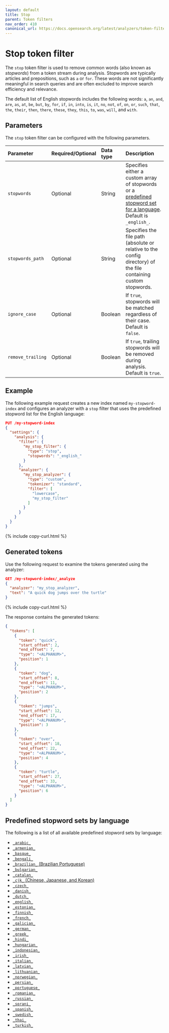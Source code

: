 ```yaml
---
layout: default
title: Stop
parent: Token filters
nav_order: 410
canonical_url: https://docs.opensearch.org/latest/analyzers/token-filters/stop/
---
```


# Stop token filter

The `stop` token filter is used to remove common words (also known as _stopwords_) from a token stream during analysis. Stopwords are typically articles and prepositions, such as `a` or `for`. These words are not significantly meaningful in search queries and are often excluded to improve search efficiency and relevance. 

The default list of English stopwords includes the following words: `a`, `an`, `and`, `are`, `as`, `at`, `be`, `but`, `by`, `for`, `if`, `in`, `into`, `is`, `it`, `no`, `not`, `of`, `on`, `or`, `such`, `that`, `the`, `their`, `then`, `there`, `these`, `they`, `this`, `to`, `was`, `will`, and `with`. 

## Parameters

The `stop` token filter can be configured with the following parameters.

Parameter | Required/Optional | Data type | Description
:--- | :--- | :--- | :--- 
`stopwords` | Optional | String | Specifies either a custom array of stopwords or a [predefined stopword set for a language](#predefined-stopword-sets-by-language). Default is `_english_`.
`stopwords_path` | Optional | String | Specifies the file path (absolute or relative to the config directory) of the file containing custom stopwords.
`ignore_case` | Optional | Boolean | If `true`, stopwords will be matched regardless of their case. Default is `false`.
`remove_trailing` | Optional | Boolean | If `true`, trailing stopwords will be removed during analysis. Default is `true`.

## Example

The following example request creates a new index named `my-stopword-index` and configures an analyzer with a `stop` filter that uses the predefined stopword list for the English language:

```json
PUT /my-stopword-index
{
  "settings": {
    "analysis": {
      "filter": {
        "my_stop_filter": {
          "type": "stop",
          "stopwords": "_english_"
        }
      },
      "analyzer": {
        "my_stop_analyzer": {
          "type": "custom",
          "tokenizer": "standard",
          "filter": [
            "lowercase",
            "my_stop_filter"
          ]
        }
      }
    }
  }
}
```
{% include copy-curl.html %}

## Generated tokens

Use the following request to examine the tokens generated using the analyzer:

```json
GET /my-stopword-index/_analyze
{
  "analyzer": "my_stop_analyzer",
  "text": "A quick dog jumps over the turtle"
}
```
{% include copy-curl.html %}

The response contains the generated tokens:

```json
{
  "tokens": [
    {
      "token": "quick",
      "start_offset": 2,
      "end_offset": 7,
      "type": "<ALPHANUM>",
      "position": 1
    },
    {
      "token": "dog",
      "start_offset": 8,
      "end_offset": 11,
      "type": "<ALPHANUM>",
      "position": 2
    },
    {
      "token": "jumps",
      "start_offset": 12,
      "end_offset": 17,
      "type": "<ALPHANUM>",
      "position": 3
    },
    {
      "token": "over",
      "start_offset": 18,
      "end_offset": 22,
      "type": "<ALPHANUM>",
      "position": 4
    },
    {
      "token": "turtle",
      "start_offset": 27,
      "end_offset": 33,
      "type": "<ALPHANUM>",
      "position": 6
    }
  ]
}
```

## Predefined stopword sets by language

The following is a list of all available predefined stopword sets by language:

- [`_arabic_`](https://github.com/apache/lucene/blob/main/lucene/analysis/common/src/resources/org/apache/lucene/analysis/ar/stopwords.txt)
- [`_armenian_`](https://github.com/apache/lucene/blob/main/lucene/analysis/common/src/resources/org/apache/lucene/analysis/hy/stopwords.txt)
- [`_basque_`](https://github.com/apache/lucene/blob/main/lucene/analysis/common/src/resources/org/apache/lucene/analysis/eu/stopwords.txt)
- [`_bengali_`](https://github.com/apache/lucene/blob/main/lucene/analysis/common/src/resources/org/apache/lucene/analysis/bn/stopwords.txt)
- [`_brazilian_` (Brazilian Portuguese)](https://github.com/apache/lucene/blob/main/lucene/analysis/common/src/resources/org/apache/lucene/analysis/br/stopwords.txt) 
- [`_bulgarian_`](https://github.com/apache/lucene/blob/main/lucene/analysis/common/src/resources/org/apache/lucene/analysis/bg/stopwords.txt)
- [`_catalan_`](https://github.com/apache/lucene/blob/main/lucene/analysis/common/src/resources/org/apache/lucene/analysis/ca/stopwords.txt)
- [`_cjk_` (Chinese, Japanese, and Korean)](https://github.com/apache/lucene/blob/main/lucene/analysis/common/src/resources/org/apache/lucene/analysis/cjk/stopwords.txt)
- [`_czech_`](https://github.com/apache/lucene/blob/main/lucene/analysis/common/src/resources/org/apache/lucene/analysis/cz/stopwords.txt)
- [`_danish_`](https://github.com/apache/lucene/blob/main/lucene/analysis/common/src/resources/org/apache/lucene/analysis/snowball/danish_stop.txt)
- [`_dutch_`](https://github.com/apache/lucene/blob/main/lucene/analysis/common/src/resources/org/apache/lucene/analysis/snowball/dutch_stop.txt)
- [`_english_`](https://github.com/apache/lucene/blob/main/lucene/analysis/common/src/java/org/apache/lucene/analysis/en/EnglishAnalyzer.java#L48)
- [`_estonian_`](https://github.com/apache/lucene/blob/main/lucene/analysis/common/src/resources/org/apache/lucene/analysis/et/stopwords.txt)
- [`_finnish_`](https://github.com/apache/lucene/blob/main/lucene/analysis/common/src/resources/org/apache/lucene/analysis/snowball/finnish_stop.txt)
- [`_french_`](https://github.com/apache/lucene/blob/main/lucene/analysis/common/src/resources/org/apache/lucene/analysis/snowball/french_stop.txt)
- [`_galician_`](https://github.com/apache/lucene/blob/main/lucene/analysis/common/src/resources/org/apache/lucene/analysis/gl/stopwords.txt)
- [`_german_`](https://github.com/apache/lucene/blob/main/lucene/analysis/common/src/resources/org/apache/lucene/analysis/snowball/german_stop.txt)
- [`_greek_`](https://github.com/apache/lucene/blob/main/lucene/analysis/common/src/resources/org/apache/lucene/analysis/el/stopwords.txt)
- [`_hindi_`](https://github.com/apache/lucene/blob/main/lucene/analysis/common/src/resources/org/apache/lucene/analysis/hi/stopwords.txt)
- [`_hungarian_`](https://github.com/apache/lucene/blob/main/lucene/analysis/common/src/resources/org/apache/lucene/analysis/snowball/hungarian_stop.txt)
- [`_indonesian_`](https://github.com/apache/lucene/blob/main/lucene/analysis/common/src/resources/org/apache/lucene/analysis/id/stopwords.txt)
- [`_irish_`](https://github.com/apache/lucene/blob/main/lucene/analysis/common/src/resources/org/apache/lucene/analysis/snowball/irish_stop.txt)
- [`_italian_`](https://github.com/apache/lucene/blob/main/lucene/analysis/common/src/resources/org/apache/lucene/analysis/snowball/italian_stop.txt)
- [`_latvian_`](https://github.com/apache/lucene/blob/main/lucene/analysis/common/src/resources/org/apache/lucene/analysis/lv/stopwords.txt)
- [`_lithuanian_`](https://github.com/apache/lucene/blob/main/lucene/analysis/common/src/resources/org/apache/lucene/analysis/lt/stopwords.txt)
- [`_norwegian_`](https://github.com/apache/lucene/blob/main/lucene/analysis/common/src/resources/org/apache/lucene/analysis/snowball/norwegian_stop.txt)
- [`_persian_`](https://github.com/apache/lucene/blob/main/lucene/analysis/common/src/resources/org/apache/lucene/analysis/fa/stopwords.txt)
- [`_portuguese_`](https://github.com/apache/lucene/blob/main/lucene/analysis/common/src/resources/org/apache/lucene/analysis/snowball/portuguese_stop.txt)
- [`_romanian_`](https://github.com/apache/lucene/blob/main/lucene/analysis/common/src/resources/org/apache/lucene/analysis/ro/stopwords.txt)
- [`_russian_`](https://github.com/apache/lucene/blob/main/lucene/analysis/common/src/resources/org/apache/lucene/analysis/snowball/russian_stop.txt)
- [`_sorani_`](https://github.com/apache/lucene/blob/main/lucene/analysis/common/src/resources/org/apache/lucene/analysis/ckb/stopwords.txt)
- [`_spanish_`](https://github.com/apache/lucene/blob/main/lucene/analysis/common/src/resources/org/apache/lucene/analysis/snowball/spanish_stop.txt)
- [`_swedish_`](https://github.com/apache/lucene/blob/main/lucene/analysis/common/src/resources/org/apache/lucene/analysis/snowball/swedish_stop.txt)
- [`_thai_`](https://github.com/apache/lucene/blob/main/lucene/analysis/common/src/resources/org/apache/lucene/analysis/th/stopwords.txt)
- [`_turkish_`](https://github.com/apache/lucene/blob/main/lucene/analysis/common/src/resources/org/apache/lucene/analysis/tr/stopwords.txt)